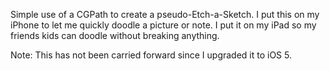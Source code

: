 Simple use of a CGPath to create a pseudo-Etch-a-Sketch. I put this on my iPhone to let me quickly doodle a picture or note. I put it on my iPad so my friends kids can doodle without breaking anything.

Note: This has not been carried forward since I upgraded it to iOS 5.
